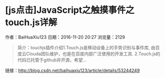 # [js点击]JavaScript之触摸事件之touch.js详解
作者：BaiHuaXiu123
日期：2016-11-20 20:27
浏览量：2129
> 简介：touchjs插件介绍1.Touch.js是移动设备上的手势识别与事件库, 由百度云Clouda团队维护，也是在百度内部广泛使用的开发工具.
2.Touch.js的代码已托管于github并开源，希望...

 链接：http://blog.csdn.net/baihuaxiu123/article/details/53244249

